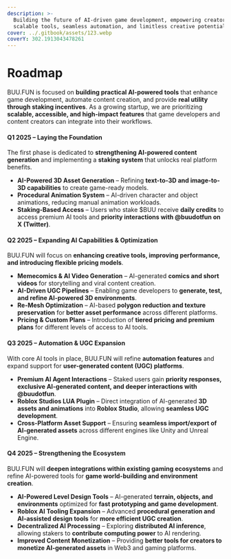 ```yaml
---
description: >-
  Building the future of AI-driven game development, empowering creators with
  scalable tools, seamless automation, and limitless creative potential
cover: ../.gitbook/assets/123.webp
coverY: 302.1913043478261
---
```


# Roadmap

BUU.FUN is focused on **building practical AI-powered tools** that enhance game development, automate content creation, and provide **real utility through staking incentives**. As a growing startup, we are prioritizing **scalable, accessible, and high-impact features** that game developers and content creators can integrate into their workflows.

#### **Q1 2025 – Laying the Foundation**

The first phase is dedicated to **strengthening AI-powered content generation** and implementing a **staking system** that unlocks real platform benefits.

* **AI-Powered 3D Asset Generation** – Refining **text-to-3D and image-to-3D capabilities** to create game-ready models.
* **Procedural Animation System** – AI-driven character and object animations, reducing manual animation workloads.
* **Staking-Based Access** – Users who stake $BUU receive **daily credits** to access premium AI tools and **priority interactions with @buudotfun on X (Twitter)**.

#### **Q2 2025 – Expanding AI Capabilities & Optimization**

BUU.FUN will focus on **enhancing creative tools, improving performance, and introducing flexible pricing models**.

* **Memecomics & AI Video Generation** – AI-generated **comics and short videos** for storytelling and viral content creation.
* **AI-Driven UGC Pipelines** – Enabling game developers to **generate, test, and refine AI-powered 3D environments**.
* **Re-Mesh Optimization** – AI-based **polygon reduction and texture preservation** for **better asset performance** across different platforms.
* **Pricing & Custom Plans** – Introduction of **tiered pricing and premium plans** for different levels of access to AI tools.

#### **Q3 2025 – Automation & UGC Expansion**

With core AI tools in place, BUU.FUN will refine **automation features** and expand support for **user-generated content (UGC) platforms**.

* **Premium AI Agent Interactions** – Staked users gain **priority responses, exclusive AI-generated content, and deeper interactions with @buudotfun**.
* **Roblox Studios LUA Plugin** – Direct integration of AI-generated **3D assets and animations** into **Roblox Studio**, allowing **seamless UGC development**.
* **Cross-Platform Asset Support** – Ensuring **seamless import/export of AI-generated assets** across different engines like Unity and Unreal Engine.

#### **Q4 2025 – Strengthening the Ecosystem**

BUU.FUN will **deepen integrations within existing gaming ecosystems** and refine AI-powered tools for **game world-building and environment creation**.

* **AI-Powered Level Design Tools** – AI-generated **terrain, objects, and environments** optimized for **fast prototyping and game development**.
* **Roblox AI Tooling Expansion** – Advanced **procedural generation and AI-assisted design tools** for **more efficient UGC creation**.
* **Decentralized AI Processing** – Exploring **distributed AI inference**, allowing stakers to **contribute computing power** to AI rendering.
* **Improved Content Monetization** – Providing **better tools for creators to monetize AI-generated assets** in Web3 and gaming platforms.
